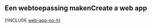 ## <a name="create-a-web-app"></a><span data-ttu-id="1469e-101">Een webtoepassing maken</span><span class="sxs-lookup"><span data-stu-id="1469e-101">Create a web app</span></span>

[!INCLUDE [web-app-no-h](app-service-web-create-web-app-no-h.md)]